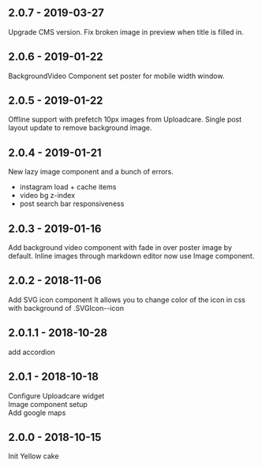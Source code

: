 ## 2.0.7 - 2019-03-27

Upgrade CMS version.
Fix broken image in preview when title is filled in.

## 2.0.6 - 2019-01-22

BackgroundVideo Component set poster for mobile width window.

## 2.0.5 - 2019-01-22

Offline support with prefetch 10px images from Uploadcare.
Single post layout update to remove background image.

## 2.0.4 - 2019-01-21

New lazy image component and a bunch of errors.

- instagram load + cache items
- video bg z-index
- post search bar responsiveness

## 2.0.3 - 2019-01-16

Add background video component with fade in over poster image by default.
Inline images through markdown editor now use Image component.

## 2.0.2 - 2018-11-06

Add SVG icon component
It allows you to change color of the icon in css with background of .SVGIcon--icon

## 2.0.1.1 - 2018-10-28

add accordion

## 2.0.1 - 2018-10-18

Configure Uploadcare widget  
Image component setup  
Add google maps

## 2.0.0 - 2018-10-15

Init Yellow cake
